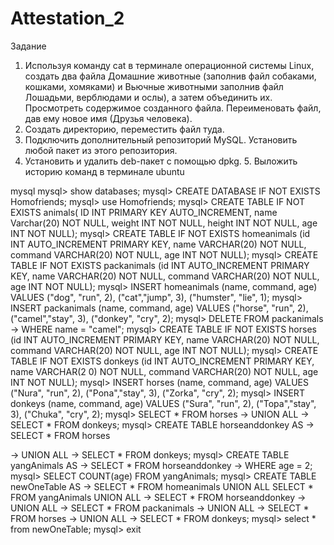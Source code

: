 # Attestation_2

Задание
1. Используя команду cat в терминале операционной системы Linux, создать два файла Домашние животные (заполнив файл собаками, кошками, хомяками) и Вьючные животными заполнив файл Лошадьми, верблюдами и ослы), а затем объединить их. Просмотреть содержимое созданного файла. Переименовать файл, дав ему новое имя (Друзья человека).
2. Создать директорию, переместить файл туда.
3. Подключить дополнительный репозиторий MySQL. Установить любой пакет из этого репозитория.
4. Установить и удалить deb-пакет с помощью dpkg. 5. Выложить историю команд в терминале ubuntu

mysql
mysql> show databases;
mysql> CREATE DATABASE IF NOT EXISTS Homofriends; mysql> use Homofriends;
mysql> CREATE TABLE IF NOT EXISTS animals( ID INT PRIMARY KEY AUTO_INCREMENT, name Varchar(20) NOT NULL, weight INT NOT NULL, height INT NOT NULL, age INT NOT NULL);
mysql> CREATE TABLE IF NOT EXISTS homeanimals (id INT AUTO_INCREMENT PRIMARY KEY, name VARCHAR(20) NOT NULL, command VARCHAR(20) NOT NULL, age INT NOT NULL);
mysql> CREATE TABLE IF NOT EXISTS packanimals (id INT AUTO_INCREMENT PRIMARY KEY, name VARCHAR(20) NOT NULL, command VARCHAR(20) NOT NULL, age INT NOT NULL);
mysql> INSERT homeanimals (name, command, age) VALUES ("dog", "run", 2), ("cat","jump", 3),
("humster", "lie", 1);
mysql> INSERT packanimals (name, command, age) VALUES ("horse", "run", 2), ("camel","stay",
3), ("donkey", "cry", 2);
mysql> DELETE FROM packanimals -> WHERE name = "camel";
mysql> CREATE TABLE IF NOT EXISTS horses (id INT AUTO_INCREMENT PRIMARY KEY, name VARCHAR(20) NOT NULL, command VARCHAR(20) NOT NULL, age INT NOT NULL);
mysql> CREATE TABLE IF NOT EXISTS donkeys (id INT AUTO_INCREMENT PRIMARY KEY, name VARCHAR(2
0) NOT NULL, command VARCHAR(20) NOT NULL, age INT NOT NULL);
mysql> INSERT horses (name, command, age) VALUES ("Nura", "run", 2), ("Pona","stay", 3), ("Zorka", "cry", 2);
mysql> INSERT donkeys (name, command, age) VALUES ("Sura", "run", 2), ("Topa","stay", 3), ("Chuka", "cry", 2);
mysql> SELECT * FROM horses -> UNION ALL
-> SELECT * FROM donkeys;
mysql> CREATE TABLE horseanddonkey AS -> SELECT * FROM horses

-> UNION ALL
-> SELECT * FROM donkeys;
mysql> CREATE TABLE yangAnimals AS -> SELECT * FROM horseanddonkey -> WHERE age = 2;
mysql> SELECT COUNT(age) FROM yangAnimals;
mysql> CREATE TABLE newOneTable AS
-> SELECT * FROM homeanimals UNION ALL SELECT * FROM
yangAnimals UNION ALL
-> SELECT * FROM horseanddonkey -> UNION ALL
-> SELECT * FROM packanimals
-> UNION ALL
-> SELECT * FROM horses
-> UNION ALL
-> SELECT * FROM donkeys;
mysql> select * from newOneTable; mysql> exit


   

